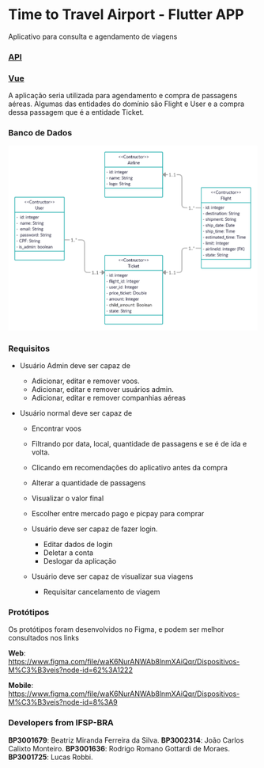 # Time to Travel Airport - Flutter APP

Aplicativo para consulta e agendamento de viagens

### [API](https://github.com/JoaoCCM/Time_To_Travel-API)

### [Vue](https://github.com/LucasRobbi/airport_vue.git)

A aplicação seria utilizada para agendamento e compra de passagens aéreas. Algumas das entidades do domínio são Flight e User e a compra dessa passagem que é a entidade Ticket.

### Banco de Dados

![Schema do banco](./src/img/bdSchema.png)

### Requisitos

- Usuário Admin deve ser capaz de

  - Adicionar, editar e remover voos.
  - Adicionar, editar e remover usuários admin.
  - Adicionar, editar e remover companhias aéreas

- Usuário normal deve ser capaz de

  - Encontrar voos
  - Filtrando por data, local, quantidade de passagens e se é de ida e volta.
  - Clicando em recomendações do aplicativo antes da compra
  - Alterar a quantidade de passagens
  - Visualizar o valor final
  - Escolher entre mercado pago e picpay para comprar

  - Usuário deve ser capaz de fazer login.

    - Editar dados de login
    - Deletar a conta
    - Deslogar da aplicação

  - Usuário deve ser capaz de visualizar sua viagens
    - Requisitar cancelamento de viagem

### Protótipos

Os protótipos foram desenvolvidos no Figma, e podem ser melhor consultados nos links

**Web**: https://www.figma.com/file/waK6NurANWAb8lnmXAiQqr/Dispositivos-M%C3%B3veis?node-id=62%3A1222

**Mobile**: https://www.figma.com/file/waK6NurANWAb8lnmXAiQqr/Dispositivos-M%C3%B3veis?node-id=8%3A9

### Developers from IFSP-BRA

**BP3001679**: Beatriz Miranda Ferreira da Silva.
**BP3002314**: João Carlos Calixto Monteiro.
**BP3001636**: Rodrigo Romano Gottardi de Moraes.
**BP3001725**: Lucas Robbi.
